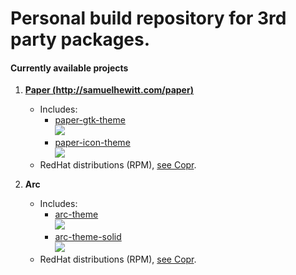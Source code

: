 # Personal build repository for 3rd party packages.

#### Currently available projects

1. **[Paper (http://samuelhewitt.com/paper)](http://samuelhewitt.com/paper)**
    - Includes:
      - [paper-gtk-theme](https://github.com/snwh/paper-gtk-theme)  
        <a href="https://copr.fedorainfracloud.org/coprs/user501254/Paper/package/paper-gtk-theme/">
          <img src="https://copr.fedorainfracloud.org/coprs/user501254/Paper/package/paper-gtk-theme/status_image/last_build.png" />
        </a>
      - [paper-icon-theme](https://github.com/snwh/paper-icon-theme)  
        <a href="https://copr.fedorainfracloud.org/coprs/user501254/Paper/package/paper-icon-theme/">
          <img src="https://copr.fedorainfracloud.org/coprs/user501254/Paper/package/paper-icon-theme/status_image/last_build.png" />
        </a>
    - RedHat distributions (RPM), [see Copr](https://copr.fedoraproject.org/coprs/user501254/Paper/).

2. **Arc**
    - Includes:
      - [arc-theme](https://github.com/horst3180/arc-theme)  
        <a href="https://copr.fedorainfracloud.org/coprs/user501254/Arc/package/arc-theme/">
          <img src="https://copr.fedorainfracloud.org/coprs/user501254/Arc/package/arc-theme/status_image/last_build.png" />
        </a>
      - [arc-theme-solid](https://github.com/horst3180/arc-theme)  
        <a href="https://copr.fedorainfracloud.org/coprs/user501254/Arc/package/arc-theme-solid/">
          <img src="https://copr.fedorainfracloud.org/coprs/user501254/Arc/package/arc-theme-solid/status_image/last_build.png" />
        </a>
    - RedHat distributions (RPM), [see Copr](https://copr.fedorainfracloud.org/coprs/user501254/Arc/).
